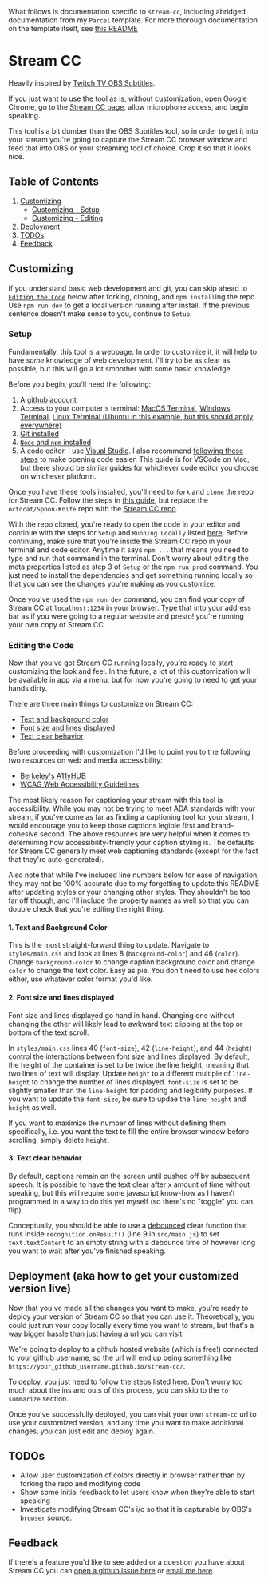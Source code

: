 What follows is documentation specific to `stream-cc`, including abridged documentation from my `Parcel` template. For more thorough documentation on the template itself, see [this README](https://github.com/tchryssos/parcel-template/blob/main/README.md)

# Stream CC

Heavily inspired by [Twitch TV OBS Subtitles](https://www.pubnub.com/developers/twitch-tv-obs-subtitles/).

If you just want to use the tool as is, without customization, open Google Chrome, go to the [Stream CC page](https://tchryssos.github.io/stream-cc/), allow microphone access, and begin speaking.

This tool is a bit dumber than the OBS Subtitles tool, so in order to get it into your stream you're going to capture the Stream CC browser window and feed that into OBS or your streaming tool of choice. Crop it so that it looks nice.

## Table of Contents

1. [Customizing](https://github.com/tchryssos/stream-cc#customizing)
    - [Customizing - Setup](https://github.com/tchryssos/stream-cc#setup)
    - [Customizing - Editing](https://github.com/tchryssos/stream-cc#editing-the-code)
1. [Deployment](https://github.com/tchryssos/stream-cc#deployment-aka-how-to-get-your-customized-version-live)
1. [TODOs](https://github.com/tchryssos/stream-cc#todos)
1. [Feedback](https://github.com/tchryssos/stream-cc#feedback)

## Customizing

If you understand basic web development and git, you can skip ahead to [`Editing the Code`](https://github.com/tchryssos/stream-cc#editing-the-code) below after forking, cloning, and `npm install`ing the repo. Use `npm run dev` to get a local version running after install. If the previous sentence doesn't make sense to you, continue to `Setup`.

### Setup

Fundamentally, this tool is a webpage. In order to customize it, it will help to have _some_ knowledge of web development. I'll try to be as clear as possible, but this will go a lot smoother with some basic knowledge.

Before you begin, you'll need the following:

1. A [github account](https://github.com/)
1. Access to your computer's terminal: [MacOS Terminal](https://support.apple.com/guide/terminal/open-or-quit-terminal-apd5265185d-f365-44cb-8b09-71a064a42125/mac), [Windows Terminal](https://docs.microsoft.com/en-us/windows/terminal/get-started), [Linux Terminal (Ubuntu in this example, but this should apply everywhere)](https://ubuntu.com/tutorials/command-line-for-beginners#1-overview)
1. [Git installed](https://git-scm.com/book/en/v2/Getting-Started-Installing-Git)
1. [`Node` and `npm` installed](https://nodejs.org/en/)
1. A code editor. I use [Visual Studio](https://code.visualstudio.com/). I also recommend [following these steps](https://code.visualstudio.com/docs/setup/mac) to make opening code easier. This guide is for VSCode on Mac, but there should be similar guides for whichever code editor you choose on whichever platform.

Once you have these tools installed, you'll need to `fork` and `clone` the repo for Stream CC. Follow the steps in [this guide](https://docs.github.com/en/free-pro-team@latest/github/getting-started-with-github/fork-a-repo#fork-an-example-repository), but replace the `octocat/Spoon-Knife` repo with the [Stream CC repo](https://github.com/tchryssos/stream-cc).

With the repo cloned, you're ready to open the code in your editor and continue with the steps for `Setup` and `Running Locally` listed [here](https://github.com/tchryssos/parcel-template#setup). Before continuing, make sure that you're inside the Stream CC repo in your terminal and code editor. Anytime it says `npm ...` that means you need to type and run that command in the terminal. Don't worry about editing the meta properties listed as step 3 of `Setup` or the `npm run prod` command. You just need to install the dependencies and get something running locally so that you can see the changes you're making as you customize.

Once you've used the `npm run dev` command, you can find your copy of Stream CC at `localhost:1234` in your browser. Type that into your address bar as if you were going to a regular website and presto! you're running your own copy of Stream CC.

### Editing the Code

Now that you've got Stream CC running locally, you're ready to start customizing the look and feel. In the future, a lot of this customization will be available in app via a menu, but for now you're going to need to get your hands dirty.

There are three main things to customize on Stream CC:

- [Text and background color](https://github.com/tchryssos/stream-cc#1-text-and-background-color)
- [Font size and lines displayed](https://github.com/tchryssos/stream-cc#2-font-size-and-lines-displayed)
- [Text clear behavior](https://github.com/tchryssos/stream-cc#3-text-clear-behavior)

Before proceeding with customization I'd like to point you to the following two resources on web and media accessibility:

- [Berkeley's A11yHUB](https://onlinelearning.berkeley.edu/courses/433559/pages/captioning-standards-and-best-practices)
- [WCAG Web Accessibility Guidelines](https://www.w3.org/WAI/standards-guidelines/wcag/)

The most likely reason for captioning your stream with this tool is accessibility. While you may not be trying to meet ADA standards with your stream, if you've come as far as finding a captioning tool for your stream, I would encourage you to keep those captions legible first and brand-cohesive second. The above resources are very helpful when it comes to determining how accessibility-friendly your caption styling is. The defaults for Stream CC generally meet web captioning standards (except for the fact that they're auto-generated).

Also note that while I've included line numbers below for ease of navigation, they may not be 100% accurate due to my forgetting to update this README after updating styles or your changing other styles. They shouldn't be too far off though, and I'll include the property names as well so that you can double check that you're editing the right thing.

#### 1. Text and Background Color

This is the most straight-forward thing to update. Navigate to `styles/main.css` and look at lines 8 (`background-color`) and 46 (`color`). Change `background-color` to change caption background color and change `color` to change the text color. Easy as pie. You don't need to use hex colors either, use whatever color format you'd like.

#### 2. Font size and lines displayed

Font size and lines displayed go hand in hand. Changing one without changing the other will likely lead to awkward text clipping at the top or bottom of the text scroll.

In `styles/main.css` lines 40 (`font-size`), 42 (`line-height`), and 44 (`height`) control the interactions between font size and lines displayed. By default, the height of the container is set to be twice the line height, meaning that two lines of text will display. Update `height` to a different multiple of `line-height` to change the number of lines displayed. `font-size` is set to be slightly smaller than the `line-height` for padding and legibility purposes. If you want to update the `font-size`, be sure to updae the `line-height` and `height` as well.

If you want to maximize the number of lines without defining them specifically, i.e. you want the text to fill the entire browser window before scrolling, simply delete `height`.

#### 3. Text clear behavior

By default, captions remain on the screen until pushed off by subsequent speech. It is possible to have the text clear after x amount of time without speaking, but this will require some javascript know-how as I haven't programmed in a way to do this yet myself (so there's no "toggle" you can flip).

Conceptually, you should be able to use a [debounced](https://lodash.com/docs/#debounce) clear function that runs inside `recognition.onResult()` (line 9 in `src/main.js`) to set `text.textContent` to an empty string with a debounce time of however long you want to wait after you've finished speaking.

## Deployment (aka how to get your customized version live)

Now that you've made all the changes you want to make, you're ready to deploy your version of Stream CC so that you can use it. Theoretically, you could just run your copy locally every time you want to stream, but that's a way bigger hassle than just having a url you can visit.

We're going to deploy to a github hosted website (which is free!) connected to your github username, so the url will end up being something like `https://your_github_username.github.io/stream-cc/`.

To deploy, you just need to [follow the steps listed here](https://github.com/tchryssos/parcel-template#deploying). Don't worry too much about the ins and outs of this process, you can skip to the `to summarize` section.

Once you've successfully deployed, you can visit your own `stream-cc` url to use your customized version, and any time you want to make additional changes, you can just edit and deploy again.

## TODOs

- Allow user customization of colors directly in browser rather than by forking the repo and modifying code
- Show some initial feedback to let users know when they're able to start speaking
- Investigate modifying Stream CC's i/o so that it is capturable by OBS's `browser` source.

## Feedback

If there's a feature you'd like to see added or a question you have about Stream CC you can [open a github issue here](https://github.com/tchryssos/stream-cc/issues) or [email me here](mailto:troychryssos@gmail.com?subject="Stream%20CC").
